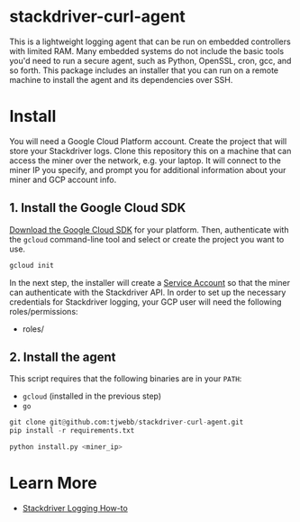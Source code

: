 # stackdriver-curl-agent

This is a lightweight logging agent that can be run on embedded controllers with limited RAM.
Many embedded systems do not include the basic tools you'd need to run a secure agent, such as Python, OpenSSL, cron, gcc, and so forth.
This package includes an installer that you can run on a remote machine to install the agent and its dependencies over SSH.

# Install

You will need a Google Cloud Platform account. Create the project that will store your Stackdriver logs.
Clone this repository this on a machine that can access the miner over the network, e.g. your laptop.
It will connect to the miner IP you specify, and prompt you for additional information about your miner and GCP account info.

## 1. Install the Google Cloud SDK

[Download the Google Cloud SDK](https://cloud.google.com/sdk/docs/quickstarts) for your platform.
Then, authenticate with the `gcloud` command-line tool and select or create the project you want to use.

```sh
gcloud init
```

In the next step, the installer will create a [Service Account](https://cloud.google.com/iam/docs/service-accounts) so that the miner can authenticate with the Stackdriver API.
In order to set up the necessary credentials for Stackdriver logging, your GCP user will need the following roles/permissions:

- roles/


## 2. Install the agent

This script requires that the following binaries are in your `PATH`:
- `gcloud` (installed in the previous step)
- `go`



```py
git clone git@github.com:tjwebb/stackdriver-curl-agent.git
pip install -r requirements.txt

python install.py <miner_ip>
```

# Learn More

  - [Stackdriver Logging How-to](https://cloud.google.com/logging/docs/how-to)

